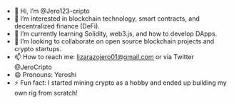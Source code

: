 - 👋 Hi, I’m @Jero123-cripto  
- 👀 I’m interested in blockchain technology, smart contracts, and decentralized finance (DeFi).  
- 🌱 I’m currently learning Solidity, web3.js, and how to develop DApps.  
- 💞️ I’m looking to collaborate on open source blockchain projects and crypto startups.  
- 📫 How to reach me: lizarazojero01@gmail.com or via Twitter @JeroCripto  
- 😄 Pronouns: Yeroshi
- ⚡ Fun fact: I started mining crypto as a hobby and ended up building my own rig from scratch!


